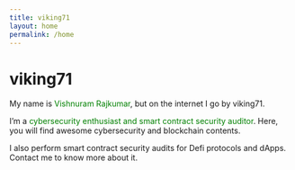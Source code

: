 ```yaml
---
title: viking71
layout: home
permalink: /home
---
```


# viking71

My name is <span style="color:green">Vishnuram Rajkumar</span>, but on the internet I go by viking71.

I’m a <span style="color:green">cybersecurity enthusiast and smart contract security auditor</span>. Here, you will find awesome cybersecurity and blockchain contents.

I also perform smart contract security audits for Defi protocols and dApps. Contact me to know more about it.

